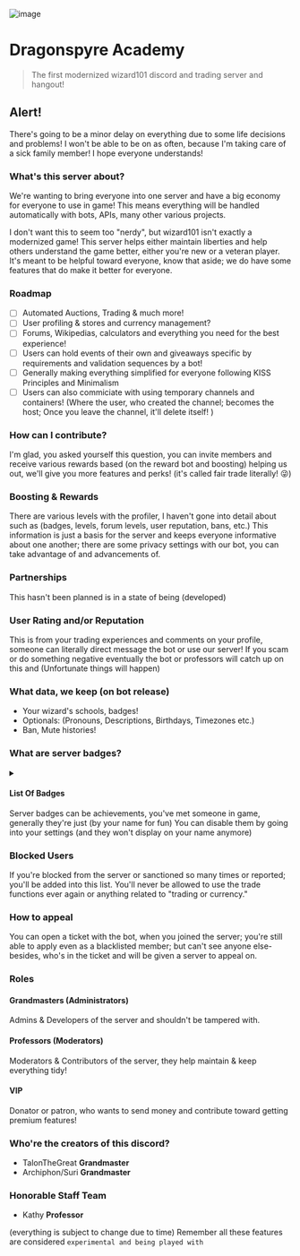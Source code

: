![image](https://github.com/Carabelle/dragonspyre-academy/blob/main/git_banner.png)
# Dragonspyre Academy
> The first modernized wizard101 discord and trading server and hangout!

## Alert!
There's going to be a minor delay on everything due to some life decisions and problems!
I won't be able to be on as often, because I'm taking care of a sick family member!
I hope everyone understands!

### What's this server about?
We're wanting to bring everyone into one server and have a big economy for everyone to use in game!
This means everything will be handled automatically with bots, APIs, many other various projects.

I don't want this to seem too "nerdy", but wizard101 isn't exactly a modernized game!
This server helps either maintain liberties and help others understand the game better, either you're new or a veteran player.
It's meant to be helpful toward everyone, know that aside; we do have some features that do make it better for everyone.

### Roadmap
- [ ] Automated Auctions, Trading & much more!
- [ ] User profiling & stores and currency management?
- [ ] Forums, Wikipedias, calculators and everything you need for the best experience!
- [ ] Users can hold events of their own and giveaways specific by requirements and validation sequences by a bot!
- [ ] Generally making everything simplified for everyone following KISS Principles and Minimalism
- [ ] Users can also commiciate with using temporary channels and containers! (Where the user, who created the channel; becomes the host; 
  Once you leave the channel, it'll delete itself!
)

### How can I contribute?
I'm glad, you asked yourself this question, you can invite members and receive various rewards based (on the reward bot and boosting)
helping us out, we'll give you more features and perks! (it's called fair trade literally! 😜)

### Boosting & Rewards
There are various levels with the profiler, I haven't gone into detail about such as (badges, levels, forum levels, user reputation, bans, etc.)
This information is just a basis for the server and keeps everyone informative about one another; there are some privacy settings with our bot,
you can take advantage of and advancements of.

### Partnerships
This hasn't been planned is in a state of being (developed)

### User Rating and/or Reputation
This is from your trading experiences and comments on your profile, someone can literally direct message the bot or use our server!
If you scam or do something negative eventually the bot or professors will catch up on this and (Unfortunate things will happen)

### What data, we keep (on bot release)
- Your wizard's schools, badges!
- Optionals: (Pronouns, Descriptions, Birthdays, Timezones etc.)
- Ban, Mute histories!

### What are server badges?
<details><summary><h4>List Of Badges</h4></summary>
  <h4>Achievable</h4>
  <ul>[🐲] Your part of the server's staff team!</ul>
  <ul>[🐾⛓] You're someone's bdsm pet!</ul>
  <ul>[🌟#] Excellent reputation and trading reputation!</ul>
  <ul>[🎩] Contributed toward the dragonspyre bot!</ul>
  <ul>[🔞] Your a naughty individual!</ul>
  <ul>[🍝] Your either a cutesy anime girl or your not?</ul>
  <ul>[💞] You got a really tight community bond!</ul>
  <ul>[🔮] You've boosted the server at least (once or twice)</ul>
  <ul>[🌟] You're favorited and trusted!</ul>
  <h4>Events Only</h4>
  <ul>[❄️] Your stitch is unique and should be considered cool!</ul>
  <ul>[🎄] Christmas event!</ul>
  <ul>[👑] Member Of The Month, Good reputation & active and friendly!</ul>
  <ul>[🎉] Happy Birthday!</ul>
  <ul>[🎨] Artist Contest Winner</ul>
  <ul>[🤺] Duelist Contest Winner!</ul>
  <ul>[🔪] You have either meet or be around the developers of dragonspyre!</ul>
  <ul>[🪄] TBA</ul>
</details>
Server badges can be achievements, you've met someone in game, generally they're just (by your name for fun)
You can disable them by going into your settings (and they won't display on your name anymore)

### Blocked Users
If you're blocked from the server or sanctioned so many times or reported; you'll be added into this list.
You'll never be allowed to use the trade functions ever again or anything related to "trading or currency."

### How to appeal
You can open a ticket with the bot, when you joined the server; you're still able to apply even as a blacklisted member; but can't see anyone else-
besides, who's in the ticket and will be given a server to appeal on.

### Roles
#### Grandmasters (Administrators)
Admins & Developers of the server and shouldn't be tampered with.
#### Professors (Moderators)
Moderators & Contributors of the server, they help maintain & keep everything tidy!
#### VIP
Donator or patron, who wants to send money and contribute toward getting premium features!

### Who're the creators of this discord?
- TalonTheGreat **Grandmaster**
- Archiphon/Suri **Grandmaster**

### Honorable Staff Team
- Kathy **Professor**

(everything is subject to change due to time)
Remember all these features are considered `experimental and being played with`

